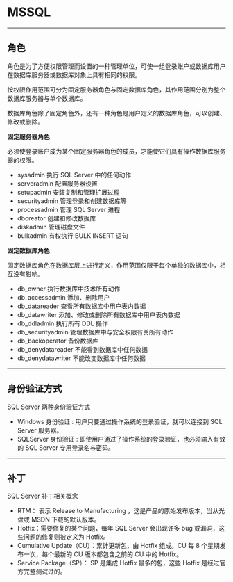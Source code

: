 # MSSQL

---

## 角色

角色是为了方便权限管理而设置的一种管理单位，可使一组登录账户或数据库用户在数据库服务器或数据库对象上具有相同的权限。

按权限作用范围可分为固定服务器角色与固定数据库角色，其作用范围分别为整个数据库服务器与单个数据库。

数据库角色除了固定角色外，还有一种角色是用户定义的数据库角色，可以创建、修改或删除。

**固定服务器角色**

必须使登录账户成为某个固定服务器角色的成员，才能使它们具有操作数据库服务器的权限。

- sysadmin 执行 SQL Server 中的任何动作
- serveradmin 配置服务器设置
- setupadmin 安装复制和管理扩展过程
- securityadmin 管理登录和创建数据库等
- processadmin 管理 SQL Server 进程
- dbcreator 创建和修改数据库
- diskadmin 管理磁盘文件
- bulkadmin 有权执行 BULK INSERT 语句

**固定数据库角色**

固定数据库角色在数据库层上进行定义，作用范围仅限于每个单独的数据库中，相互没有影响。

- db_owner 执行数据库中技术所有动作
- db_accessadmin 添加、删除用户
- db_datareader 查看所有数据库中用户表内数据
- db_datawriter 添加、修改或删除所有数据库中用户表内数据
- db_ddladmin 执行所有 DDL 操作
- db_securityadmin 管理数据库中与安全权限有关所有动作
- db_backoperator 备份数据库
- db_denydatareader 不能看到数据库中任何数据
- db_denydatawriter 不能改变数据库中任何数据

---

## 身份验证方式

SQL Server 两种身份验证方式
- Windows 身份验证 : 用户只要通过操作系统的登录验证，就可以连接到 SQL Server 服务器。
- SQLServer 身份验证 : 即使用户通过了操作系统的登录验证，也必须输入有效的 SQL Server 专用登录名与密码。

---

## 补丁

SQL Server 补丁相关概念
- RTM： 表示 Release to Manufacturing ，这是产品的原始发布版本，当从光盘或 MSDN 下载的默认版本。
- Hotfix：需要修复的某个问题，每年 SQL Server 会出现许多 bug 或漏洞，这些问题的修复则被定义为 Hotfix。
- Cumulative Update（CU）：累计更新包，由 Hotfix 组成。CU 每 8 个星期发布一次，每个最新的 CU 版本都包含之前的 CU 中的 Hotfix。
- Service Package（SP）： SP 是集成 Hotfix 最多的包，这些 Hotfix 是经过官方完整测试过的。
